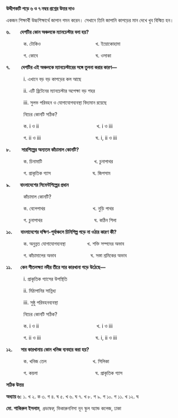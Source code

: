 **উদ্দীপকটি পড়ে ৬ ও ৭ নম্বর প্রশ্নের উত্তর দাও**

একজন শিক্ষার্থী উচ্চশিক্ষার্থে জাপান গমন করেন। সেখানে তিনি জাপানি কাপড়ের মান দেখে খুব বিস্মিত হন।

**৬.        দেশটির কোন অঞ্চলকে ম্যানচেস্টার বলা হয়?**

            ক. টোকিও                                      খ. ইয়োকোহামা 

            গ. কোবে                                        ঘ. ওসাকা

**৭.         দেশটির এই অঞ্চলকে ম্যানচেস্টারের সঙ্গে তুলনা করার কারণ—**

            i. এখানে বড় বড় কাপড়ের কল আছে

            ii. এটি ব্রিটেনের ম্যানচেস্টার অপেক্ষা বড় শহর

            iii. সুলভ পরিবহন ও যোগাযোগব্যবস্থা বিদ্যমান রয়েছে

            নিচের কোনটি সঠিক?

            ক. i ও ii                                        খ. i ও iii 

            গ. ii ও iii                                      ঘ. i, ii ও iii

**৮.         সারশিল্পের অন্যতম কাঁচামাল কোনটি?**

            ক. চিনামাটি                                    খ. চুনাপাথর 

            গ. প্রাকৃতিক গ্যাস                             ঘ. জিপসাম

**৯.        বাংলাদেশের সিমেন্টশিল্পের প্রধান**

            কাঁচামাল কোনটি?

            ক. বেলেপাথর                                 খ. নুড়ি পাথর 

            গ. চুনাপাথর                                    ঘ. কঠিন শিলা

**১০.       বাংলাদেশের দক্ষিণ-পূর্বাঞ্চলে চিনিশিল্প গড়ে না ওঠার কারণ কী?**

            ক. অনুন্নত যোগাযোগব্যবস্থা               খ. শক্তি সম্পদের অভাব

            গ. কাঁচামালের অভাব                        ঘ. সস্তা শ্রমিকের অভাব

**১১.       কেন শীতলক্ষ্যা নদীর তীরে সার কারখানা গড়ে উঠেছে—**

            i. প্রাকৃতিক গ্যাসের উপস্থিতি

            ii. মিঠাপানির সান্নিধ্য

            iii. সুষ্ঠু পরিবহনব্যবস্থা

            নিচের কোনটি সঠিক?

            ক. i ও ii                                        খ. i ও iii 

            গ. ii ও iii                                      ঘ. i, ii ও iii

**১২.       সার কারখানায় কোন খনিজ ব্যবহার করা হয়?**

            ক. খনিজ তেল                                খ. সিলিকা 

            গ. কয়লা                                        ঘ. প্রাকৃতিক গ্যাস

**সঠিক উত্তর**

**অধ্যায় ৬:** ১. খ ২. ক ৩. গ ৪. ঘ ৫. খ ৬. ঘ ৭. খ ৮. গ ৯. গ ১০. গ ১১. খ ১২. ঘ

**মো. শাকিরুল ইসলাম**, *প্রভাষক,* ভিকারুননিসা নূন স্কুল অ্যান্ড কলেজ, ঢাকা
